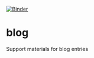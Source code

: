 [![Binder](https://mybinder.org/badge_logo.svg)](https://mybinder.org/v2/gh/jburgy/blog.git/master)

# blog
Support materials for blog entries
